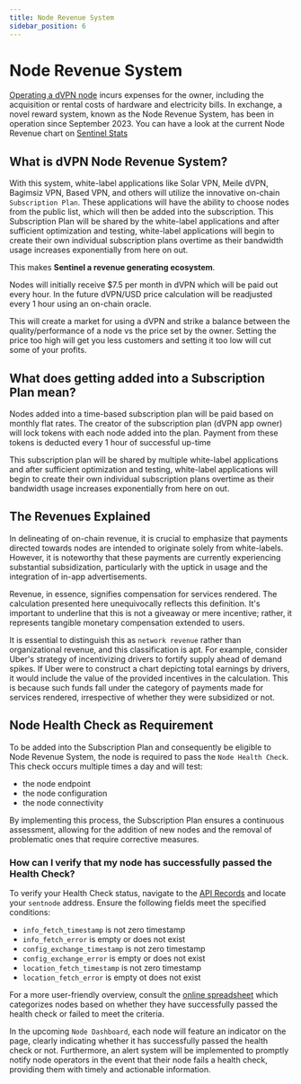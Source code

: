 ```yaml
---
title: Node Revenue System
sidebar_position: 6
---
```


# Node Revenue System

[Operating a dVPN node](/node-setup) incurs expenses for the owner, including the acquisition or rental costs of hardware and electricity bills. In exchange, a novel reward system, known as the Node Revenue System, has been in operation since September 2023. You can have a look at the current Node Revenue chart on [Sentinel Stats](https://stats.sentinel.co)

## What is dVPN Node Revenue System?

With this system, white-label applications like Solar VPN, Meile dVPN, Bagimsiz VPN, Based VPN, and others will utilize the innovative on-chain `Subscription Plan`. These applications will have the ability to choose nodes from the public list, which will then be added into the subscription.
This Subscription Plan will be shared by the white-label applications and after sufficient optimization and testing, white-label applications will begin to create their own individual subscription plans overtime as their bandwidth usage increases exponentially from here on out.

This makes **Sentinel a revenue generating ecosystem**.

Nodes will initially receive $7.5 per month in dVPN which will be paid out every hour. In the future dVPN/USD price calculation will be readjusted every 1 hour using an on-chain oracle.

This will create a market for using a dVPN and strike a balance between the quality/performance of a node vs the price set by the owner. Setting the price too high will get you less customers and setting it too low will cut some of your profits.

## What does getting added into a Subscription Plan mean? 

Nodes added into a time-based subscription plan will be paid based on monthly flat rates. The creator of the subscription plan (dVPN app owner) will lock tokens with each node added into the plan. Payment from these tokens is deducted every 1 hour of successful up-time

This subscription plan will be shared by multiple white-label applications and after sufficient optimization and testing, white-label applications will begin to create their own individual subscription plans overtime as their bandwidth usage increases exponentially from here on out.

## The Revenues Explained

In delineating of on-chain revenue, it is crucial to emphasize that payments directed towards nodes are intended to originate solely from white-labels. However, it is noteworthy that these payments are currently experiencing substantial subsidization, particularly with the uptick in usage and the integration of in-app advertisements.

Revenue, in essence, signifies compensation for services rendered. The calculation presented here unequivocally reflects this definition. It's important to underline that this is not a giveaway or mere incentive; rather, it represents tangible monetary compensation extended to users.

It is essential to distinguish this as `network revenue` rather than organizational revenue, and this classification is apt. For example, consider Uber's strategy of incentivizing drivers to fortify supply ahead of demand spikes. If Uber were to construct a chart depicting total earnings by drivers, it would include the value of the provided incentives in the calculation. This is because such funds fall under the category of payments made for services rendered, irrespective of whether they were subsidized or not.

## Node Health Check as Requirement

To be added into the Subscription Plan and consequently be eligible to Node Revenue System, the node is required to pass the `Node Health Check`.
This check occurs multiple times a day and will test:
- the node endpoint
- the node configuration
- the node connectivity

By implementing this process, the Subscription Plan ensures a continuous assessment, allowing for the addition of new nodes and the removal of problematic ones that require corrective measures.

### How can I verify that my node has successfully passed the Health Check?

To verify your Health Check status, navigate to the [API Records](https://api.health.sentinel.co/v1/records) and locate your `sentnode` address.
Ensure the following fields meet the specified conditions:
- `info_fetch_timestamp` is not zero timestamp
- `info_fetch_error` is empty or does not exist
- `config_exchange_timestamp` is not zero timestamp
- `config_exchange_error` is empty or does not exist
- `location_fetch_timestamp` is not zero timestamp
- `location_fetch_error` is empty ot does not exist

For a more user-friendly overview, consult the [online spreadsheet](https://docs.google.com/spreadsheets/d/1rJgW_xjmvtEWjn6eMpkrlXtdpxy-TRPRpxRAHCVE_vs/edit?pli=1#gid=0) which categorizes nodes based on whether they have successfully passed the health check or failed to meet the criteria.

In the upcoming `Node Dashboard`, each node will feature an indicator on the page, clearly indicating whether it has successfully passed the health check or not. Furthermore, an alert system will be implemented to promptly notify node operators in the event that their node fails a health check, providing them with timely and actionable information.